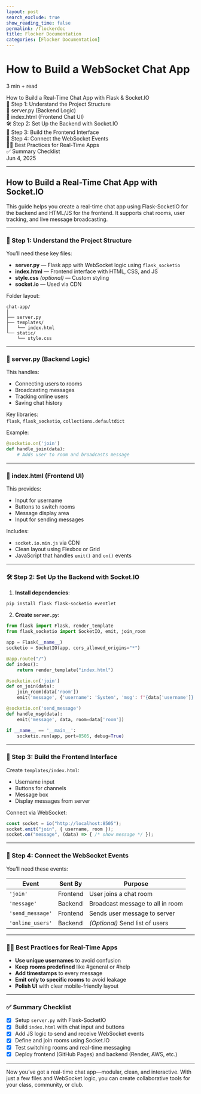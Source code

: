```yaml
---
layout: post 
search_exclude: true
show_reading_time: false
permalink: /flockerdoc
title: Flocker Documentation
categories: [Flocker Documentation]
---
```


# How to Build a WebSocket Chat App  
3 min + read

How to Build a Real-Time Chat App with Flask & Socket.IO  
📁 Step 1: Understand the Project Structure  
🧩 server.py (Backend Logic)  
🧪 index.html (Frontend Chat UI)  
🛠️ Step 2: Set Up the Backend with Socket.IO  
🧩 Step 3: Build the Frontend Interface  
💬 Step 4: Connect the WebSocket Events  
👨‍💻 Best Practices for Real-Time Apps  
✅ Summary Checklist  
Jun 4, 2025

---

## How to Build a Real-Time Chat App with Socket.IO  
This guide helps you create a real-time chat app using Flask-SocketIO for the backend and HTML/JS for the frontend. It supports chat rooms, user tracking, and live message broadcasting.

---

### 📁 Step 1: Understand the Project Structure

You’ll need these key files:

- **server.py** — Flask app with WebSocket logic using `flask_socketio`  
- **index.html** — Frontend interface with HTML, CSS, and JS  
- **style.css** *(optional)* — Custom styling  
- **socket.io** — Used via CDN

Folder layout:

```
chat-app/
│
├── server.py
├── templates/
│   └── index.html
└── static/
    └── style.css
```

---

### 🧩 server.py (Backend Logic)

This handles:

- Connecting users to rooms  
- Broadcasting messages  
- Tracking online users  
- Saving chat history  

Key libraries:  
`flask`, `flask_socketio`, `collections.defaultdict`

Example:
```python
@socketio.on('join')
def handle_join(data):
    # Adds user to room and broadcasts message
```

---

### 🧪 index.html (Frontend UI)

This provides:

- Input for username  
- Buttons to switch rooms  
- Message display area  
- Input for sending messages

Includes:

- `socket.io.min.js` via CDN  
- Clean layout using Flexbox or Grid  
- JavaScript that handles `emit()` and `on()` events

---

### 🛠️ Step 2: Set Up the Backend with Socket.IO

1. **Install dependencies**:
```bash
pip install flask flask-socketio eventlet
```

2. **Create `server.py`**:
```python
from flask import Flask, render_template
from flask_socketio import SocketIO, emit, join_room

app = Flask(__name__)
socketio = SocketIO(app, cors_allowed_origins="*")

@app.route("/")
def index():
    return render_template("index.html")

@socketio.on('join')
def on_join(data):
    join_room(data['room'])
    emit('message', {'username': 'System', 'msg': f"{data['username']} joined {data['room']}."}, room=data['room'])

@socketio.on('send_message')
def handle_msg(data):
    emit('message', data, room=data['room'])

if __name__ == '__main__':
    socketio.run(app, port=8505, debug=True)
```

---

### 🧩 Step 3: Build the Frontend Interface

Create `templates/index.html`:

- Username input  
- Buttons for channels  
- Message box  
- Display messages from server

Connect via WebSocket:
```js
const socket = io("http://localhost:8505");
socket.emit("join", { username, room });
socket.on("message", (data) => { /* show message */ });
```

---

### 💬 Step 4: Connect the WebSocket Events

You’ll need these events:

| Event             | Sent By   | Purpose                               |
|------------------|-----------|---------------------------------------|
| `'join'`         | Frontend  | User joins a chat room                |
| `'message'`      | Backend   | Broadcast message to all in room      |
| `'send_message'` | Frontend  | Sends user message to server          |
| `'online_users'` | Backend   | *(Optional)* Send list of users       |

---

### 👨‍💻 Best Practices for Real-Time Apps

- **Use unique usernames** to avoid confusion  
- **Keep rooms predefined** like #general or #help  
- **Add timestamps** to every message  
- **Emit only to specific rooms** to avoid leakage  
- **Polish UI** with clear mobile-friendly layout

---

### ✅ Summary Checklist

- [x] Setup `server.py` with Flask-SocketIO  
- [x] Build `index.html` with chat input and buttons  
- [x] Add JS logic to send and receive WebSocket events  
- [x] Define and join rooms using Socket.IO  
- [x] Test switching rooms and real-time messaging  
- [x] Deploy frontend (GitHub Pages) and backend (Render, AWS, etc.)

---

Now you’ve got a real-time chat app—modular, clean, and interactive. With just a few files and WebSocket logic, you can create collaborative tools for your class, community, or club.
